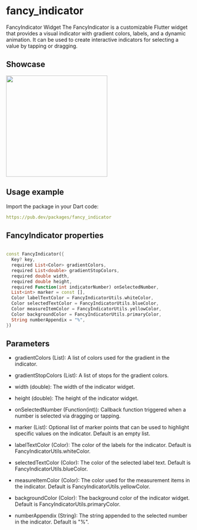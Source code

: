 # fancy_indicator

FancyIndicator Widget
The FancyIndicator is a customizable Flutter widget that provides a visual indicator with gradient colors, labels, and a dynamic animation. It can be used to create interactive indicators for selecting a value by tapping or dragging.

## Showcase
<img src=https://github.com/akmaljon1016/fancy_indicator/blob/main/screen_record.gif  height="275">

## Usage example
Import the package in your Dart code:

   ```yaml
   https://pub.dev/packages/fancy_indicator
   ```  
## FancyIndicator properties

```Dart

const FancyIndicator({
  Key? key,
  required List<Color> gradientColors,
  required List<double> gradientStopColors,
  required double width,
  required double height,
  required Function(int indicatorNumber) onSelectedNumber,
  List<int> marker = const [],
  Color labelTextColor = FancyIndicatorUtils.whiteColor,
  Color selectedTextColor = FancyIndicatorUtils.blueColor,
  Color measureItemColor = FancyIndicatorUtils.yellowColor,
  Color backgroundColor = FancyIndicatorUtils.primaryColor,
  String numberAppendix = "%",
})
```
## Parameters
- gradientColors (List<Color>): A list of colors used for the gradient in the indicator.

- gradientStopColors (List<double>): A list of stops for the gradient colors.

- width (double): The width of the indicator widget.

- height (double): The height of the indicator widget.

- onSelectedNumber (Function(int)): Callback function triggered when a number is selected via dragging or tapping.

- marker (List<int>): Optional list of marker points that can be used to highlight specific values on the indicator. Default is an empty list.

- labelTextColor (Color): The color of the labels for the indicator. Default is FancyIndicatorUtils.whiteColor.

- selectedTextColor (Color): The color of the selected label text. Default is FancyIndicatorUtils.blueColor.

- measureItemColor (Color): The color used for the measurement items in the indicator. Default is FancyIndicatorUtils.yellowColor.

- backgroundColor (Color): The background color of the indicator widget. Default is FancyIndicatorUtils.primaryColor.

- numberAppendix (String): The string appended to the selected number in the indicator. Default is "%".
